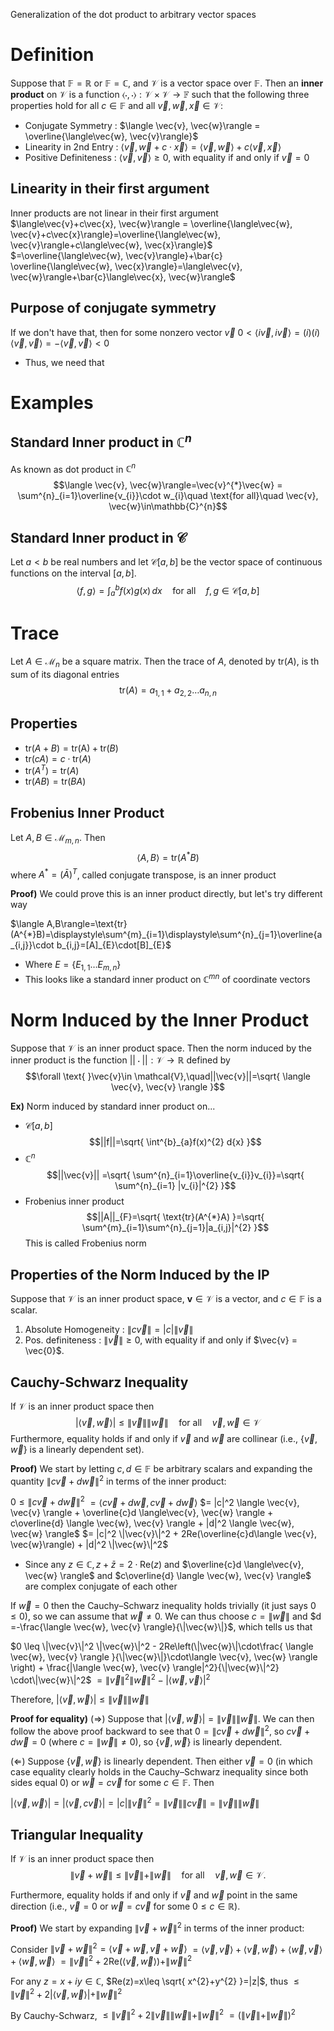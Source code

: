 Generalization  of the dot product to arbitrary vector spaces

# Definition
Suppose that $\mathbb{F} = \mathbb{R}$ or $\mathbb{F} = \mathbb{C}$, and $\mathcal{V}$ is a vector space over $\mathbb{F}$. Then an **inner product** on $\mathcal{V}$ is a function $\langle\cdot,\cdot\rangle : \mathcal{V} \times \mathcal{V} \to \mathbb{F}$ such that the following three properties hold for all $c \in \mathbb{F}$ and all $\vec{v}, \vec{w}, \vec{x}\in \mathcal{V}$:
- Conjugate Symmetry : $\langle \vec{v}, \vec{w}\rangle = \overline{\langle\vec{w}, \vec{v}\rangle}$ 
- Linearity in 2nd Entry : $\langle\vec{v}, \vec{w} + c\cdot\vec{x}\rangle = \langle\vec{v}, \vec{w}\rangle + c\langle\vec{v}, \vec{x}\rangle$
- Positive Definiteness : $\langle\vec{v}, \vec{v}\rangle \geq 0$, with equality if and only if $\vec{v} = 0$

## Linearity in their first argument
Inner products are not linear in their first argument
$\langle\vec{v}+c\vec{x}, \vec{w}\rangle = \overline{\langle\vec{w}, \vec{v}+c\vec{x}\rangle}=\overline{\langle\vec{w}, \vec{v}\rangle+c\langle\vec{w}, \vec{x}\rangle}$
	$=\overline{\langle\vec{w}, \vec{v}\rangle}+\bar{c} \overline{\langle\vec{w}, \vec{x}\rangle}=\langle\vec{v}, \vec{w}\rangle+\bar{c}\langle\vec{x}, \vec{w}\rangle$

## Purpose of conjugate symmetry
If we don't have that, then for some nonzero vector $\vec{v}$
$0 < \langle i\vec{v}, i\vec{v}\rangle=(i)(i)\langle\vec{v}, \vec{v}\rangle=-\langle\vec{v}, \vec{v}\rangle<0$
- Thus, we need that

# Examples
## Standard Inner product in $\mathbb{C}^{n}$
As known as dot product in $\mathbb{C}^{n}$
$$\langle \vec{v}, \vec{w}\rangle=\vec{v}^{*}\vec{w} = \sum^{n}_{i=1}\overline{v_{i}}\cdot w_{i}\quad \text{for all}\quad \vec{v}, \vec{w}\in\mathbb{C}^{n}$$

## Standard Inner product in $\mathcal{C}$
Let $a < b$ be real numbers and let $\mathcal{C}[a, b]$ be the vector space of continuous functions on the interval $[a, b]$. 
$$\langle f, g \rangle = \int_a^b f(x)g(x) \, dx \quad \text{for all} \quad f, g \in \mathcal{C}[a, b]$$

# Trace
Let $A\in \mathcal{M}_{n}$ be a square matrix. Then the trace of $A$, denoted by $\text{tr}(A)$, is th sum of its diagonal entries
$$\text{tr}(A)=a_{1,1}+a_{2,2}\dots a_{n,n}$$

## Properties
- $\text{tr}(A+B)=\text{tr(A)}+\text{tr}(B)$
- $\text{tr}(cA)=c\cdot\text{tr}(A)$
- $\text{tr}(A^{T})=\text{tr}(A)$
- $\text{tr}(AB)=\text{tr}(BA)$

## Frobenius Inner Product
Let $A,B\in \mathcal{M}_{m,n}$. Then
$$\langle A,B\rangle=\text{tr}(A^{*}B)$$
where $A^{*}=(\bar{A})^{T}$, called conjugate transpose, is an inner product 

**Proof)** 
We could prove this is an inner product directly, but let's try different way

$\langle A,B\rangle=\text{tr}(A^{*}B)=\displaystyle\sum^{m}_{i=1}\displaystyle\sum^{n}_{j=1}\overline{a_{i,j}}\cdot b_{i,j}=[A]_{E}\cdot[B]_{E}$
- Where $E=\{ E_{1,1}\dots E_{m,n} \}$
- This looks like a standard inner product on $\mathbb{C}^{mn}$ of coordinate vectors

# Norm Induced by the Inner Product
Suppose that $\mathcal{V}$ is an inner product space. Then the norm induced by the inner product is the function $||\cdot|| : \mathcal{V}\to \mathbb{R}$ defined by
$$\forall \text{ }\vec{v}\in \mathcal{V},\quad||\vec{v}||=\sqrt{ \langle \vec{v}, \vec{v} \rangle }$$

**Ex)**
Norm induced by standard inner product on... 
- $\mathcal{C}[a,b]$
$$||f||=\sqrt{ \int^{b}_{a}f(x)^{2} d{x}  }$$
- $\mathbb{C}^{n}$
$$||\vec{v}|| =\sqrt{ \sum^{n}_{i=1}\overline{v_{i}}v_{i}}=\sqrt{ \sum^{n}_{i=1} |v_{i}|^{2}  }$$
- Frobenius inner product
$$||A||_{F}=\sqrt{ \text{tr}(A^{*}A) }=\sqrt{ \sum^{m}_{i=1}\sum^{n}_{j=1}|a_{i,j}|^{2}   }$$
This is called Frobenius norm

## Properties of the Norm Induced by the IP
Suppose that $\mathcal{V}$ is an inner product space, $\mathbf{v} \in \mathcal{V}$ is a vector, and $c \in \mathbb{F}$ is a scalar. 
1. Absolute Homogeneity : $\|c\vec{v}\| = |c|\|\vec{v}\|$
2. Pos. definiteness : $\|\vec{v}\| \geq 0$, with equality if and only if $\vec{v} = \vec{0}$.

## Cauchy-Schwarz Inequality
If $\mathcal{V}$ is an inner product space then  
$$|\langle \vec{v}, \vec{w} \rangle| \leq \| \vec{v} \| \| \vec{w} \| \quad \text{for all} \quad \vec{v}, \vec{w} \in \mathcal{V}$$
Furthermore, equality holds if and only if $\vec{v}$ and $\vec{w}$ are collinear (i.e., $\{\vec{v}, \vec{w}\}$ is a linearly dependent set).

**Proof)**
We start by letting $c, d \in \mathbb{F}$ be arbitrary scalars and expanding the quantity $\|c\vec{v} + d\vec{w}\|^2$ in terms of the inner product:

$0 \leq \|c\vec{v} + d\vec{w}\|^2$
$= \langle c\vec{v} + d\vec{w}, c\vec{v} + d\vec{w} \rangle$
$= |c|^2 \langle \vec{v}, \vec{v} \rangle + \overline{c}d \langle\vec{v}, \vec{w} \rangle + c\overline{d} \langle \vec{w}, \vec{v} \rangle + |d|^2 \langle \vec{w}, \vec{w} \rangle$
$= |c|^2 \|\vec{v}\|^2 + 2Re(\overline{c}d\langle \vec{v}, \vec{w}\rangle) + |d|^2 \|\vec{w}\|^2$
- Since any $z\in\mathbb{C}, z+\bar{z}=2\cdot\text{Re}(z)$ and $\overline{c}d \langle\vec{v}, \vec{w} \rangle$ and $c\overline{d} \langle \vec{w}, \vec{v} \rangle$ are complex conjugate of each other

If $\vec{w} = 0$ then the Cauchy–Schwarz inequality holds trivially (it just says $0 \leq 0$), so we can assume that $\vec{w} \neq 0$. We can thus choose $c = \|\vec{w}\|$ and $d =-\frac{\langle \vec{w}, \vec{v} \rangle}{\|\vec{w}\|}$, which tells us that

$0 \leq \|\vec{v}\|^2 \|\vec{w}\|^2 - 2Re\left(\|\vec{w}\|\cdot\frac{ \langle \vec{w}, \vec{v} \rangle }{\|\vec{w}\|}\cdot\langle \vec{v}, \vec{w} \rangle \right) + \frac{|\langle \vec{w}, \vec{v} \rangle|^2}{\|\vec{w}\|^2} \cdot\|\vec{w}\|^2$
$= \|\vec{v}\|^2 \|\vec{w}\|^2 - |\langle \vec{w}, \vec{v} \rangle|^2$

Therefore, $|\langle \vec{v}, \vec{w} \rangle| \leq \| \vec{v} \| \| \vec{w} \|$

**Proof for equality)**
$(\Rightarrow)$ Suppose that $|\langle \vec{v}, \vec{w}\rangle| = \|\vec{v}\| \|\vec{w}\|$. 
We can then follow the above proof backward to see that $0 = \|c\vec{v} + d\vec{w}\|^2$, so $c\vec{v} + d\vec{w} = 0$ (where $c = \|\vec{w}\| \neq 0$), so $\{\vec{v}, \vec{w}\}$ is linearly dependent. 

$(\Leftarrow)$ Suppose $\{\vec{v}, \vec{w}\}$ is linearly dependent. 
Then either $\vec{v} = 0$ (in which case equality clearly holds in the Cauchy–Schwarz inequality since both sides equal 0) or $\vec{w} = c\vec{v}$ for some $c \in \mathbb{F}$. Then

$|\langle \vec{v}, \vec{w}\rangle| = |\langle \vec{v}, c\vec{v}\rangle| = |c|\|\vec{v}\|^2 = \|\vec{v}\| \|c\vec{v}\| = \|\vec{v}\| \|\vec{w}\|$

## Triangular Inequality
If $\mathcal{V}$ is an inner product space then
$$
\|\vec{v} + \vec{w}\| \leq \|\vec{v}\| + \|\vec{w}\| \quad \text{for all} \quad \vec{v}, \vec{w} \in \mathcal{V}.
$$

Furthermore, equality holds if and only if $\vec{v}$ and $\vec{w}$ point in the same direction (i.e., $\vec{v} = 0$ or $\vec{w} = c\vec{v}$ for some $0 \leq c \in \mathbb{R}$).

**Proof)** We start by expanding $\|\vec{v} + \vec{w}\|^2$ in terms of the inner product:

Consider $\|\vec{v} + \vec{w}\|^2 = \langle\vec{v} + \vec{w}, \vec{v} + \vec{w}\rangle$
	$= \langle\vec{v}, \vec{v}\rangle + \langle\vec{v}, \vec{w}\rangle + \langle\vec{w}, \vec{v}\rangle + \langle\vec{w}, \vec{w}\rangle$
	$= \|\vec{v}\|^2 + 2\text{Re}(\langle\vec{v}, \vec{w}\rangle) + \|\vec{w}\|^2$

For any $z=x+iy\in\mathbb{C}$, $Re(z)=x\leq \sqrt{ x^{2}+y^{2} }=|z|$, thus
	$\leq \|\vec{v}\|^2 + 2|\langle\vec{v}, \vec{w}\rangle| + \|\vec{w}\|^2$

By Cauchy-Schwarz,
	$\leq \|\vec{v}\|^2 + 2\|\vec{v}\|\|\vec{w}\| + \|\vec{w}\|^2$
	$= (\|\vec{v}\| + \|\vec{w}\|)^2$

